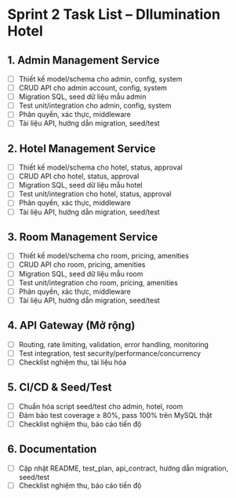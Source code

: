 # Sprint 2 Task List – DIlumination Hotel

## 1. Admin Management Service
- [ ] Thiết kế model/schema cho admin, config, system
- [ ] CRUD API cho admin account, config, system
- [ ] Migration SQL, seed dữ liệu mẫu admin
- [ ] Test unit/integration cho admin, config, system
- [ ] Phân quyền, xác thực, middleware
- [ ] Tài liệu API, hướng dẫn migration, seed/test

## 2. Hotel Management Service
- [ ] Thiết kế model/schema cho hotel, status, approval
- [ ] CRUD API cho hotel, status, approval
- [ ] Migration SQL, seed dữ liệu mẫu hotel
- [ ] Test unit/integration cho hotel, status, approval
- [ ] Phân quyền, xác thực, middleware
- [ ] Tài liệu API, hướng dẫn migration, seed/test

## 3. Room Management Service
- [ ] Thiết kế model/schema cho room, pricing, amenities
- [ ] CRUD API cho room, pricing, amenities
- [ ] Migration SQL, seed dữ liệu mẫu room
- [ ] Test unit/integration cho room, pricing, amenities
- [ ] Phân quyền, xác thực, middleware
- [ ] Tài liệu API, hướng dẫn migration, seed/test

## 4. API Gateway (Mở rộng)
- [ ] Routing, rate limiting, validation, error handling, monitoring
- [ ] Test integration, test security/performance/concurrency
- [ ] Checklist nghiệm thu, tài liệu hóa

## 5. CI/CD & Seed/Test
- [ ] Chuẩn hóa script seed/test cho admin, hotel, room
- [ ] Đảm bảo test coverage ≥ 80%, pass 100% trên MySQL thật
- [ ] Checklist nghiệm thu, báo cáo tiến độ

## 6. Documentation
- [ ] Cập nhật README, test_plan, api_contract, hướng dẫn migration, seed/test
- [ ] Checklist nghiệm thu, báo cáo tiến độ 
